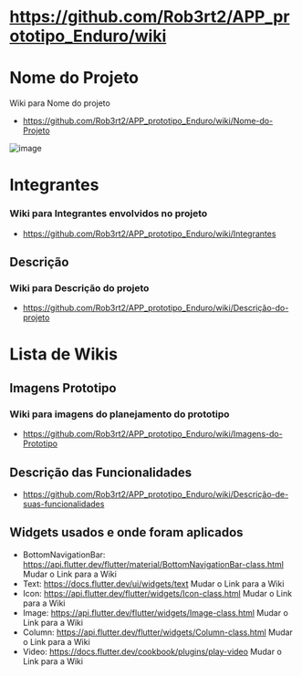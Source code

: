 # https://github.com/Rob3rt2/APP_prototipo_Enduro/wiki
# Nome do Projeto
Wiki para Nome do projeto
- https://github.com/Rob3rt2/APP_prototipo_Enduro/wiki/Nome-do-Projeto

![image](https://github.com/Rob3rt2/APP_prototipo_Enduro/assets/127865166/6724de15-637d-4b60-bb82-c949a33d55e6)
# Integrantes
### Wiki para Integrantes envolvidos no projeto
- https://github.com/Rob3rt2/APP_prototipo_Enduro/wiki/Integrantes
  
  
## Descrição

### Wiki para Descrição do projeto

- https://github.com/Rob3rt2/APP_prototipo_Enduro/wiki/Descrição-do-projeto

#  Lista de Wikis

## Imagens Prototipo
### Wiki para imagens do planejamento do prototipo
- https://github.com/Rob3rt2/APP_prototipo_Enduro/wiki/Imagens-do-Prototipo

## Descrição das Funcionalidades

- https://github.com/Rob3rt2/APP_prototipo_Enduro/wiki/Descrição-de-suas-funcionalidades
  
## Widgets usados e onde foram aplicados

- BottomNavigationBar: https://api.flutter.dev/flutter/material/BottomNavigationBar-class.html Mudar o Link para a Wiki
- Text: https://docs.flutter.dev/ui/widgets/text Mudar o Link para a Wiki
- Icon: https://api.flutter.dev/flutter/widgets/Icon-class.html Mudar o Link para a Wiki
- Image: https://api.flutter.dev/flutter/widgets/Image-class.html Mudar o Link para a Wiki
- Column: https://api.flutter.dev/flutter/widgets/Column-class.html Mudar o Link para a Wiki
- Video: https://docs.flutter.dev/cookbook/plugins/play-video Mudar o Link para a Wiki
